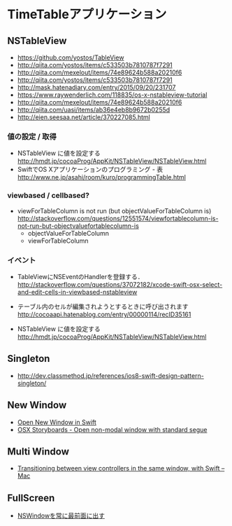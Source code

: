 # TimeTableアプリケーション


## NSTableView


- https://github.com/yostos/TableView
- http://qiita.com/yostos/items/c533503b7810787f7291
- http://qiita.com/mexelout/items/74e89624b588a20210f6
- http://qiita.com/yostos/items/c533503b7810787f7291
- http://mask.hatenadiary.com/entry/2015/09/20/231707
- https://www.raywenderlich.com/118835/os-x-nstableview-tutorial
- http://qiita.com/mexelout/items/74e89624b588a20210f6
- http://qiita.com/uasi/items/ab36e4eb8b9672b0255d
- http://eien.seesaa.net/article/370227085.html

### 値の設定 / 取得

- NSTableView に値を設定する
  http://hmdt.jp/cocoaProg/AppKit/NSTableView/NSTableView.html
- SwiftでOS Xアプリケーションのプログラミング - 表
  http://www.ne.jp/asahi/room/kuro/programmingTable.html


### viewbased / cellbased?

- viewForTableColumn is not run (but objectValueForTableColumn is)
  http://stackoverflow.com/questions/12551574/viewfortablecolumn-is-not-run-but-objectvaluefortablecolumn-is
    - objectValueForTableColumn
    - viewForTableColumn


### イベント

- TableViewにNSEventのHandlerを登録する．
  http://stackoverflow.com/questions/37072182/xcode-swift-osx-select-and-edit-cells-in-viewbased-nstableview

- テーブル内のセルが編集されようとするときに呼び出されます
  http://cocoaapi.hatenablog.com/entry/00000114/recID35161

- NSTableView に値を設定する
  http://hmdt.jp/cocoaProg/AppKit/NSTableView/NSTableView.html

## Singleton

- http://dev.classmethod.jp/references/ios8-swift-design-pattern-singleton/

## New Window

- [Open New Window in Swift](http://stackoverflow.com/questions/30921737/open-new-window-in-swift)
- [OSX Storyboards - Open non-modal window with standard segue](http://stackoverflow.com/questions/24694587/osx-storyboards-open-non-modal-window-with-standard-segue)

## Multi Window

- [Transitioning between view controllers in the same window, with Swift – Mac](http://theiconmaster.com/2015/03/transitioning-between-view-controllers-in-the-same-window-with-swift-mac/)


## FullScreen

- [NSWindowを常に最前面に出す](http://qiita.com/ocadaruma/items/790e96245c99e7af42a3)

